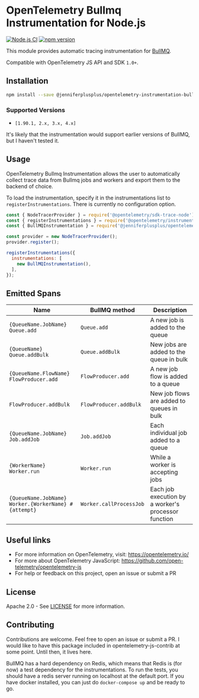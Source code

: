 # OpenTelemetry Bullmq Instrumentation for Node.js

[![Node.js CI](https://github.com/jenniferplusplus/opentelemetry-instrumentation-bullmq/actions/workflows/ci.yml/badge.svg?branch=main)](https://github.com/jenniferplusplus/opentelemetry-instrumentation-bullmq/actions/workflows/ci.yml)
[![npm version](https://badge.fury.io/js/@jenniferplusplus%2Fopentelemetry-instrumentation-bullmq.svg)](https://badge.fury.io/js/@jenniferplusplus%2Fopentelemetry-instrumentation-bullmq)

This module provides automatic tracing instrumentation for [BullMQ][bullmq-web-url].

Compatible with OpenTelemetry JS API and SDK `1.0+`.

## Installation

```bash
npm install --save @jenniferplusplus/opentelemetry-instrumentation-bullmq
```

### Supported Versions

- `[1.90.1, 2.x, 3.x, 4.x]`

It's likely that the instrumentation would support earlier versions of BullMQ, but I haven't tested it.

## Usage

OpenTelemetry Bullmq Instrumentation allows the user to automatically collect trace data from Bullmq jobs and workers and export them to the backend of choice.

To load the instrumentation, specify it in the instrumentations list to `registerInstrumentations`. There is currently no configuration option.

```javascript
const { NodeTracerProvider } = require('@opentelemetry/sdk-trace-node');
const { registerInstrumentations } = require('@opentelemetry/instrumentation');
const { BullMQInstrumentation } = require('@jenniferplusplus/opentelemetry-instrumentation-bullmq');

const provider = new NodeTracerProvider();
provider.register();

registerInstrumentations({
  instrumentations: [
    new BullMQInstrumentation(),
  ],
});
```

## Emitted Spans

| Name                                                   | BullMQ method           | Description                                         |
|--------------------------------------------------------|-------------------------|-----------------------------------------------------|
| `{QueueName.JobName} Queue.add`                        | `Queue.add            ` | A new job is added to the queue                     |
| `{QueueName} Queue.addBulk`                            | `Queue.addBulk        ` | New jobs are added to the queue in bulk             |
| `{QueueName.FlowName} FlowProducer.add`                | `FlowProducer.add     ` | A new job flow is added to a queue                  |
| `FlowProducer.addBulk  `                               | `FlowProducer.addBulk ` | New job flows are added to queues in bulk           |
| `{QueueName.JobName} Job.addJob`                       | `Job.addJob           ` | Each individual job added to a queue                |
| `{WorkerName} Worker.run`                              | `Worker.run           ` | While a worker is accepting jobs                    |
| `{QueueName.JobName} Worker.{WorkerName} #{attempt}`   | `Worker.callProcessJob` | Each job execution by a worker's processor function |


## Useful links

- For more information on OpenTelemetry, visit: <https://opentelemetry.io/>
- For more about OpenTelemetry JavaScript: <https://github.com/open-telemetry/opentelemetry-js>
- For help or feedback on this project, open an issue or submit a PR

## License

Apache 2.0 - See [LICENSE][license-url] for more information.

[license-url]: https://opensource.org/licenses/Apache-2.0
[npm-url]: https://www.npmjs.com/package/@jenniferplusplus/opentelemetry-instrumentation-bullmq
[bullmq-web-url]: https://docs.bullmq.io/

## Contributing

Contributions are welcome. Feel free to open an issue or submit a PR. I would like to have this package included in opentelemetry-js-contrib at some point. Until then, it lives here.

BullMQ has a hard dependency on Redis, which means that Redis is (for now) a test dependency for the instrumentations. To run the tests, you should have a redis server running on localhost at the default port. If you have docker installed, you can just do `docker-compose up` and be ready to go.
